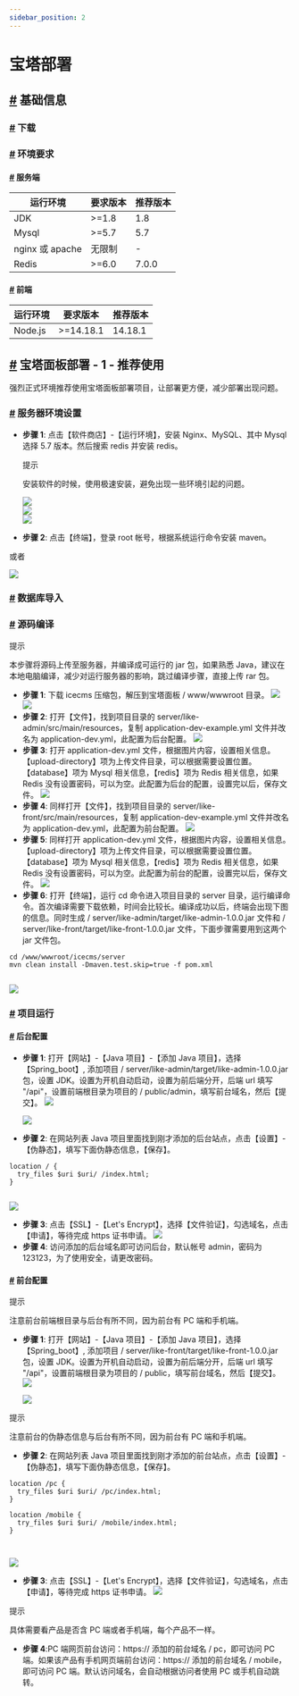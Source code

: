 ```yaml
---
sidebar_position: 2
---
```


# 宝塔部署

[#](#基础信息) 基础信息
---------------

### [#](#下载) 下载

### [#](#环境要求) 环境要求

#### [#](#服务端) 服务端

<table><thead><tr><th>运行环境</th><th>要求版本</th><th>推荐版本</th></tr></thead><tbody><tr><td>JDK</td><td>&gt;=1.8</td><td>1.8</td></tr><tr><td>Mysql</td><td>&gt;=5.7</td><td>5.7</td></tr><tr><td>nginx 或 apache</td><td>无限制</td><td>-</td></tr><tr><td>Redis</td><td>&gt;=6.0</td><td>7.0.0</td></tr></tbody></table>

#### [#](#前端) 前端

<table><thead><tr><th>运行环境</th><th>要求版本</th><th>推荐版本</th></tr></thead><tbody><tr><td>Node.js</td><td>&gt;=14.18.1</td><td>14.18.1</td></tr></tbody></table>

[#](#宝塔面板部署-1-推荐使用) 宝塔面板部署 - 1 - 推荐使用
-------------------------------------

强烈正式环境推荐使用宝塔面板部署项目，让部署更方便，减少部署出现问题。

### [#](#服务器环境设置) 服务器环境设置

*   **步骤 1**: 点击【软件商店】-【运行环境】，安装 Nginx、MySQL、其中 Mysql 选择 5.7 版本。然后搜索 redis 并安装 redis。
    
    提示
    
    安装软件的时候，使用极速安装，避免出现一些环境引起的问题。
    
    ![](https://doc.likeadmin.cn/docs/java/images/readme/bt-env-1-1.png)  
    ![](https://doc.likeadmin.cn/docs/java/images/readme/bt-env-1-2.png)  
    ![](https://doc.likeadmin.cn/docs/java/images/readme/bt-env-1-3.png)  
    
*   **步骤 2**: 点击【终端】，登录 root 帐号，根据系统运行命令安装 maven。

或者

![](https://doc.likeadmin.cn/docs/java/images/readme/bt-env-2.png)  

### [#](#数据库导入) 数据库导入

### [#](#源码编译) 源码编译

提示

本步骤将源码上传至服务器，并编译成可运行的 jar 包，如果熟悉 Java，建议在本地电脑编译，减少对运行服务器的影响，跳过编译步骤，直接上传 rar 包。

*   **步骤 1**: 下载 icecms 压缩包，解压到宝塔面板 / www/wwwroot 目录。 ![](https://doc.likeadmin.cn/docs/java/images/readme/bt-code-1-1.png)  
    ![](https://doc.likeadmin.cn/docs/java/images/readme/bt-code-1-2.png)
*   **步骤 2**: 打开【文件】，找到项目目录的 server/like-admin/src/main/resources，复制 application-dev-example.yml 文件并改名为 application-dev.yml，此配置为后台配置。 ![](https://doc.likeadmin.cn/docs/java/images/readme/bt-code-2.png)
*   **步骤 3**: 打开 application-dev.yml 文件，根据图片内容，设置相关信息。【upload-directory】项为上传文件目录，可以根据需要设置位置。【database】项为 Mysql 相关信息，【redis】项为 Redis 相关信息，如果 Redis 没有设置密码，可以为空。此配置为后台的配置，设置完以后，保存文件。 ![](https://doc.likeadmin.cn/docs/java/images/readme/bt-code-3.png)
*   **步骤 4**: 同样打开【文件】，找到项目目录的 server/like-front/src/main/resources，复制 application-dev-example.yml 文件并改名为 application-dev.yml，此配置为前台配置。 ![](https://doc.likeadmin.cn/docs/java/images/readme/bt-code-4.png)
*   **步骤 5**: 同样打开 application-dev.yml 文件，根据图片内容，设置相关信息。【upload-directory】项为上传文件目录，可以根据需要设置位置。【database】项为 Mysql 相关信息，【redis】项为 Redis 相关信息，如果 Redis 没有设置密码，可以为空。此配置为前台的配置，设置完以后，保存文件。 ![](https://doc.likeadmin.cn/docs/java/images/readme/bt-code-5.png)
*   **步骤 6**: 打开【终端】，运行 cd 命令进入项目目录的 server 目录，运行编译命令。首次编译需要下载依赖，时间会比较长。编译成功以后，终端会出现下图的信息。同时生成 / server/like-admin/target/like-admin-1.0.0.jar 文件和 / server/like-front/target/like-front-1.0.0.jar 文件，下面步骤需要用到这两个 jar 文件包。

```
cd /www/wwwroot/icecms/server
mvn clean install -Dmaven.test.skip=true -f pom.xml


```

![](https://doc.likeadmin.cn/docs/java/images/readme/bt-code-6.png)

### [#](#项目运行) 项目运行

#### [#](#后台配置) 后台配置

*   **步骤 1**: 打开【网站】-【Java 项目】-【添加 Java 项目】，选择【Spring_boot】, 添加项目 / server/like-admin/target/like-admin-1.0.0.jar 包，设置 JDK。设置为开机自动启动，设置为前后端分开，后端 url 填写 "/api"，设置前端根目录为项目的 / public/admin，填写前台域名，然后【提交】。 ![](https://doc.likeadmin.cn/docs/java/images/readme/bt-run-admin-1-1.png)
    
    ![](https://doc.likeadmin.cn/docs/java/images/readme/bt-run-admin-1-2.png)
    
*   **步骤 2**: 在网站列表 Java 项目里面找到刚才添加的后台站点，点击【设置】-【伪静态】，填写下面伪静态信息，【保存】。

```
location / {
  try_files $uri $uri/ /index.html;
}


```

![](https://doc.likeadmin.cn/docs/java/images/readme/bt-run-admin-2.png)

*   **步骤 3**: 点击【SSL】-【Let's Encrypt】，选择【文件验证】，勾选域名，点击【申请】，等待完成 https 证书申请。 ![](https://doc.likeadmin.cn/docs/java/images/readme/bt-run-admin-3.png)
*   **步骤 4**: 访问添加的后台域名即可访问后台，默认帐号 admin，密码为 123123，为了使用安全，请更改密码。 

#### [#](#前台配置) 前台配置

提示

注意前台前端根目录与后台有所不同，因为前台有 PC 端和手机端。

*   **步骤 1**: 打开【网站】-【Java 项目】-【添加 Java 项目】，选择【Spring_boot】, 添加项目 / server/like-front/target/like-front-1.0.0.jar 包，设置 JDK。设置为开机自动启动，设置为前后端分开，后端 url 填写 "/api"，设置前端根目录为项目的 / public，填写前台域名，然后【提交】。 ![](https://doc.likeadmin.cn/docs/java/images/readme/bt-run-front-1-1.png)
    
    ![](https://doc.likeadmin.cn/docs/java/images/readme/bt-run-front-1-2.png)
    

提示

注意前台的伪静态信息与后台有所不同，因为前台有 PC 端和手机端。

*   **步骤 2**: 在网站列表 Java 项目里面找到刚才添加的前台站点，点击【设置】-【伪静态】，填写下面伪静态信息，【保存】。

```
location /pc {
  try_files $uri $uri/ /pc/index.html;
}

location /mobile {
  try_files $uri $uri/ /mobile/index.html;
}



```

![](https://doc.likeadmin.cn/docs/java/images/readme/bt-run-front-2.png)

*   **步骤 3**: 点击【SSL】-【Let's Encrypt】，选择【文件验证】，勾选域名，点击【申请】，等待完成 https 证书申请。 ![](https://doc.likeadmin.cn/docs/java/images/readme/bt-run-front-3.png)

提示

具体需要看产品是否含 PC 端或者手机端，每个产品不一样。

*   **步骤 4**:PC 端网页前台访问：https:// 添加的前台域名 / pc，即可访问 PC 端。如果该产品有手机网页端前台访问：https:// 添加的前台域名 / mobile，即可访问 PC 端。默认访问域名，会自动根据访问者使用 PC 或手机自动跳转。